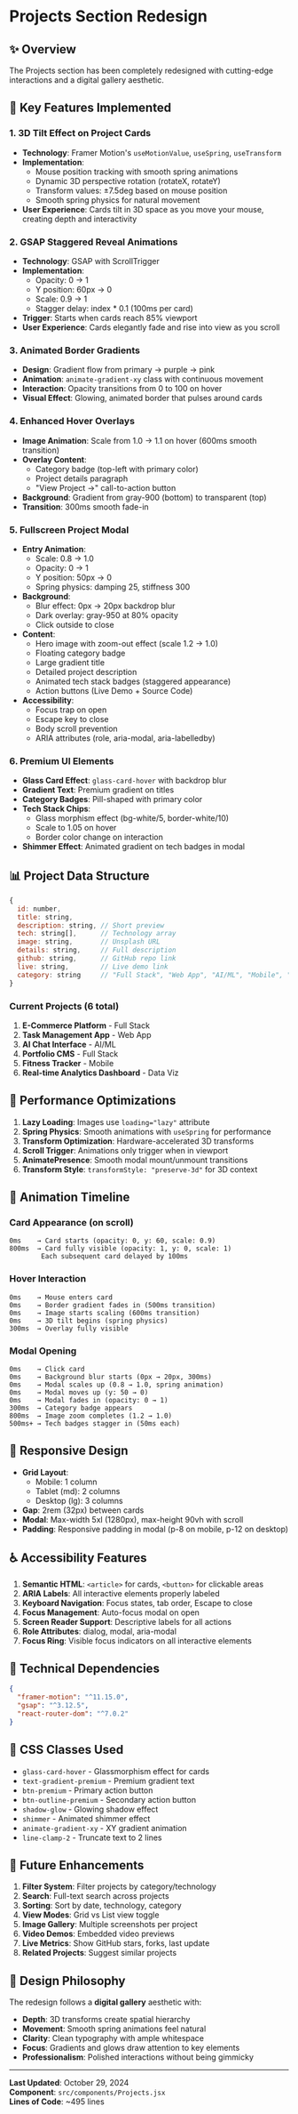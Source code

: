 # Projects Section Redesign

## ✨ Overview
The Projects section has been completely redesigned with cutting-edge interactions and a digital gallery aesthetic.

## 🎨 Key Features Implemented

### 1. **3D Tilt Effect on Project Cards**
- **Technology**: Framer Motion's `useMotionValue`, `useSpring`, `useTransform`
- **Implementation**:
  - Mouse position tracking with smooth spring animations
  - Dynamic 3D perspective rotation (rotateX, rotateY)
  - Transform values: ±7.5deg based on mouse position
  - Smooth spring physics for natural movement
- **User Experience**: Cards tilt in 3D space as you move your mouse, creating depth and interactivity

### 2. **GSAP Staggered Reveal Animations**
- **Technology**: GSAP with ScrollTrigger
- **Implementation**:
  - Opacity: 0 → 1
  - Y position: 60px → 0
  - Scale: 0.9 → 1
  - Stagger delay: index * 0.1 (100ms per card)
- **Trigger**: Starts when cards reach 85% viewport
- **User Experience**: Cards elegantly fade and rise into view as you scroll

### 3. **Animated Border Gradients**
- **Design**: Gradient flow from primary → purple → pink
- **Animation**: `animate-gradient-xy` class with continuous movement
- **Interaction**: Opacity transitions from 0 to 100 on hover
- **Visual Effect**: Glowing, animated border that pulses around cards

### 4. **Enhanced Hover Overlays**
- **Image Animation**: Scale from 1.0 → 1.1 on hover (600ms smooth transition)
- **Overlay Content**:
  - Category badge (top-left with primary color)
  - Project details paragraph
  - "View Project →" call-to-action button
- **Background**: Gradient from gray-900 (bottom) to transparent (top)
- **Transition**: 300ms smooth fade-in

### 5. **Fullscreen Project Modal**
- **Entry Animation**:
  - Scale: 0.8 → 1.0
  - Opacity: 0 → 1
  - Y position: 50px → 0
  - Spring physics: damping 25, stiffness 300
- **Background**:
  - Blur effect: 0px → 20px backdrop blur
  - Dark overlay: gray-950 at 80% opacity
  - Click outside to close
- **Content**:
  - Hero image with zoom-out effect (scale 1.2 → 1.0)
  - Floating category badge
  - Large gradient title
  - Detailed project description
  - Animated tech stack badges (staggered appearance)
  - Action buttons (Live Demo + Source Code)
- **Accessibility**:
  - Focus trap on open
  - Escape key to close
  - Body scroll prevention
  - ARIA attributes (role, aria-modal, aria-labelledby)

### 6. **Premium UI Elements**
- **Glass Card Effect**: `glass-card-hover` with backdrop blur
- **Gradient Text**: Premium gradient on titles
- **Category Badges**: Pill-shaped with primary color
- **Tech Stack Chips**:
  - Glass morphism effect (bg-white/5, border-white/10)
  - Scale to 1.05 on hover
  - Border color change on interaction
- **Shimmer Effect**: Animated gradient on tech badges in modal

## 📊 Project Data Structure

```javascript
{
  id: number,
  title: string,
  description: string, // Short preview
  tech: string[],      // Technology array
  image: string,       // Unsplash URL
  details: string,     // Full description
  github: string,      // GitHub repo link
  live: string,        // Live demo link
  category: string     // "Full Stack", "Web App", "AI/ML", "Mobile", "Data Viz"
}
```

### Current Projects (6 total)
1. **E-Commerce Platform** - Full Stack
2. **Task Management App** - Web App
3. **AI Chat Interface** - AI/ML
4. **Portfolio CMS** - Full Stack
5. **Fitness Tracker** - Mobile
6. **Real-time Analytics Dashboard** - Data Viz

## 🎯 Performance Optimizations

1. **Lazy Loading**: Images use `loading="lazy"` attribute
2. **Spring Physics**: Smooth animations with `useSpring` for performance
3. **Transform Optimization**: Hardware-accelerated 3D transforms
4. **Scroll Trigger**: Animations only trigger when in viewport
5. **AnimatePresence**: Smooth modal mount/unmount transitions
6. **Transform Style**: `transformStyle: "preserve-3d"` for 3D context

## 🎨 Animation Timeline

### Card Appearance (on scroll)
```
0ms    → Card starts (opacity: 0, y: 60, scale: 0.9)
800ms  → Card fully visible (opacity: 1, y: 0, scale: 1)
        Each subsequent card delayed by 100ms
```

### Hover Interaction
```
0ms    → Mouse enters card
0ms    → Border gradient fades in (500ms transition)
0ms    → Image starts scaling (600ms transition)
0ms    → 3D tilt begins (spring physics)
300ms  → Overlay fully visible
```

### Modal Opening
```
0ms    → Click card
0ms    → Background blur starts (0px → 20px, 300ms)
0ms    → Modal scales up (0.8 → 1.0, spring animation)
0ms    → Modal moves up (y: 50 → 0)
0ms    → Modal fades in (opacity: 0 → 1)
300ms  → Category badge appears
800ms  → Image zoom completes (1.2 → 1.0)
500ms+ → Tech badges stagger in (50ms each)
```

## 📱 Responsive Design

- **Grid Layout**:
  - Mobile: 1 column
  - Tablet (md): 2 columns
  - Desktop (lg): 3 columns
- **Gap**: 2rem (32px) between cards
- **Modal**: Max-width 5xl (1280px), max-height 90vh with scroll
- **Padding**: Responsive padding in modal (p-8 on mobile, p-12 on desktop)

## ♿ Accessibility Features

1. **Semantic HTML**: `<article>` for cards, `<button>` for clickable areas
2. **ARIA Labels**: All interactive elements properly labeled
3. **Keyboard Navigation**: Focus states, tab order, Escape to close
4. **Focus Management**: Auto-focus modal on open
5. **Screen Reader Support**: Descriptive labels for all actions
6. **Role Attributes**: dialog, modal, aria-modal
7. **Focus Ring**: Visible focus indicators on all interactive elements

## 🔧 Technical Dependencies

```json
{
  "framer-motion": "^11.15.0",
  "gsap": "^3.12.5",
  "react-router-dom": "^7.0.2"
}
```

## 📝 CSS Classes Used

- `glass-card-hover` - Glassmorphism effect for cards
- `text-gradient-premium` - Premium gradient text
- `btn-premium` - Primary action button
- `btn-outline-premium` - Secondary action button
- `shadow-glow` - Glowing shadow effect
- `shimmer` - Animated shimmer effect
- `animate-gradient-xy` - XY gradient animation
- `line-clamp-2` - Truncate text to 2 lines

## 🚀 Future Enhancements

1. **Filter System**: Filter projects by category/technology
2. **Search**: Full-text search across projects
3. **Sorting**: Sort by date, technology, category
4. **View Modes**: Grid vs List view toggle
5. **Image Gallery**: Multiple screenshots per project
6. **Video Demos**: Embedded video previews
7. **Live Metrics**: Show GitHub stars, forks, last update
8. **Related Projects**: Suggest similar projects

## 🎨 Design Philosophy

The redesign follows a **digital gallery** aesthetic with:
- **Depth**: 3D transforms create spatial hierarchy
- **Movement**: Smooth spring animations feel natural
- **Clarity**: Clean typography with ample whitespace
- **Focus**: Gradients and glows draw attention to key elements
- **Professionalism**: Polished interactions without being gimmicky

---

**Last Updated**: October 29, 2024  
**Component**: `src/components/Projects.jsx`  
**Lines of Code**: ~495 lines
